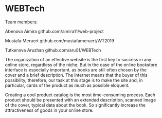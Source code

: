 # WEBTech

Team members: 

Abenova Aimira github.com/aimira11/web-project

Mustafa Meruert github.com/mustafameruert/WT2019

Tutkenova Aruzhan github.com/aru01/WEBTech

The organization of an effective website is the first key to success in any online store, regardless of the niche. But in the case of the online bookstore interface is especially important, as books are still often chosen by the cover and a brief description. The Internet means that the buyer of this possibility, therefore, our task at this stage is to make the site and, in particular, cards of the product as much as possible eloquent.

Creating a cool product catalog is the most time-consuming process. Each product should be presented with an extended description, scanned image of the cover, typical data about the book. So significantly increase the attractiveness of goods in your online store.
